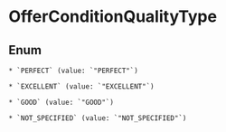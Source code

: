 
# OfferConditionQualityType

## Enum


    * `PERFECT` (value: `"PERFECT"`)

    * `EXCELLENT` (value: `"EXCELLENT"`)

    * `GOOD` (value: `"GOOD"`)

    * `NOT_SPECIFIED` (value: `"NOT_SPECIFIED"`)




